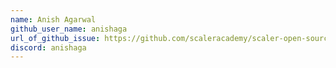 ```yaml
---
name: Anish Agarwal 
github_user_name: anishaga
url_of_github_issue: https://github.com/scaleracademy/scaler-open-source-september-challenge/issues/298
discord: anishaga
---
```

